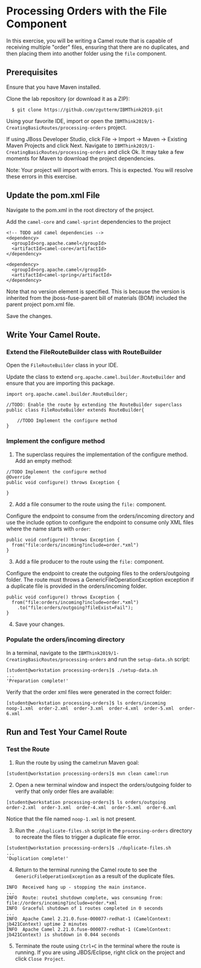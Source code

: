 # Processing Orders with the File Component

In this exercise, you will be writing a Camel route that is capable of receiving multiple "order" files, ensuring that there are no duplicates, and then placing them into another folder using the `file` component.

## Prerequisites
Ensure that you have Maven installed.

Clone the lab repository (or download it as a ZIP):
```
  $ git clone https://github.com/zgutterm/IBMThink2019.git
```
Using your favorite IDE, import or open the `IBMThink2019/1-CreatingBasicRoutes/processing-orders` project.

If using JBoss Developer Studio, click File -> Import -> Maven -> Existing Maven Projects and click Next. Navigate to `IBMThink2019/1-CreatingBasicRoutes/processing-orders` and click Ok. It may take a few moments for Maven to download the project dependencies.

Note: Your project will import with errors. This is expected. You will resolve these errors in this exercise.

## Update the pom.xml File
Navigate to the pom.xml in the root directory of the project.

Add the `camel-core` and `camel-sprint` dependencies to the project

```
<!-- TODO add camel dependencies -->
<dependency>
  <groupId>org.apache.camel</groupId>
  <artifactId>camel-core</artifactId>
</dependency>

<dependency>
  <groupId>org.apache.camel</groupId>
  <artifactId>camel-spring</artifactId>
</dependency>
```

Note that no version element is specified. This is because the version is inherited from the jboss-fuse-parent bill of materials (BOM) included the parent project pom.xml file.

Save the changes.

## Write Your Camel Route.

### Extend the FileRouteBuilder class with RouteBuilder
Open the `FileRouteBuilder` class in your IDE.

Update the class to extend `org.apache.camel.builder.RouteBuilder` and ensure that you are importing this package.

```
import org.apache.camel.builder.RouteBuilder;

//TODO: Enable the route by extending the RouteBuilder superclass
public class FileRouteBuilder extends RouteBuilder{

    //TODO Implement the configure method
}

```


### Implement the configure method

1. The superclass requires the implementation of the configure method. Add an empty method:

```
//TODO Implement the configure method
@Override
public void configure() throws Exception {

}
```

2. Add a file consumer to the route using the `file:` component.

Configure the endpoint to consume from the orders/incoming directory and use the include option to configure the endpoint to consume only XML files where the name starts with `order`:


```
public void configure() throws Exception {
  from("file:orders/incoming?include=order.*xml")
}
```

3. Add a file producer to the route using the `file:` component.

Configure the endpoint to create the outgoing files to the orders/outgoing folder. The route must throws a GenericFileOperationException exception if a duplicate file is provided in the orders/incoming folder.

```
public void configure() throws Exception {
  from("file:orders/incoming?include=order.*xml")
    .to("file:orders/outgoing?fileExist=Fail");
}
```

4. Save your changes.

### Populate the orders/incoming directory

In a terminal, navigate to the `IBMThink2019/1-CreatingBasicRoutes/processing-orders` and run the `setup-data.sh` script:

```
[student@workstation processing-orders]$ ./setup-data.sh
...
'Preparation complete!'
```

Verify that the order xml files were generated in the correct folder:

```
[student@workstation processing-orders]$ ls orders/incoming
noop-1.xml  order-2.xml  order-3.xml  order-4.xml  order-5.xml  order-6.xml
```

## Run and Test Your Camel Route

### Test the Route

1. Run the route by using the camel:run Maven goal:

```
[student@workstation processing-orders]$ mvn clean camel:run
```


2. Open a new terminal window and inspect the orders/outgoing folder to verify that only order files are available:

```
[student@workstation processing-orders]$ ls orders/outgoing
order-2.xml  order-3.xml  order-4.xml  order-5.xml  order-6.xml
```

Notice that the file named `noop-1.xml` is not present.

3. Run the `./duplicate-files.sh` script in the `processing-orders` directory to recreate the files to trigger a duplicate file error.

```
[student@workstation processing-orders]$ ./duplicate-files.sh
...
'Duplication complete!'
```

4. Return to the terminal running the Camel route to see the `GenericFileOperationException` as a result of the duplicate files.

```
INFO  Received hang up - stopping the main instance.
...
INFO  Route: route1 shutdown complete, was consuming from: file://orders/incoming?include=order.*xml
INFO  Graceful shutdown of 1 routes completed in 0 seconds
...
INFO  Apache Camel 2.21.0.fuse-000077-redhat-1 (CamelContext: jb421Context) uptime 2 minutes
INFO  Apache Camel 2.21.0.fuse-000077-redhat-1 (CamelContext: jb421Context) is shutdown in 0.044 seconds
```

5. Terminate the route using `Ctrl+C` in the terminal where the route is running. If you are using JBDS/Eclipse, right click on the project and click `Close Project`.
